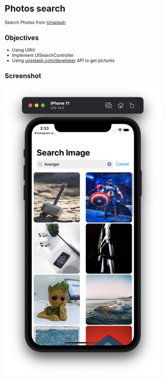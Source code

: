 # Photos search
 Search Photos from [Unsplash](https://unsplash.com)

## Objectives

* Using UIKit
* Implement UISearchController
* Using [unsplash.com/developer](https://unsplash.com/developers/) API to get pictures

## Screenshot
![Main](main.png)

